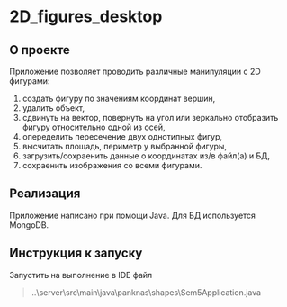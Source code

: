 # 2D_figures_desktop
## О проекте
Приложение позволяет проводить различные манипуляции с 2D фигурами: 
1. создать фигуру по значениям координат вершин,
2. удалить объект,
3. сдвинуть на вектор, повернуть на угол или зеркально отобразить фигуру относительно одной из осей,
4. опеределить пересечение двух однотипных фигур,
5. высчитать площадь, периметр у выбранной фигуры,
6. загрузить/сохраенить данные о координатах из/в файл(а) и БД,
7. сохраенить изображения со всеми фигурами.
## Реализация
Приложение написано при помощи Java. Для БД используется MongoDB.
## Инструкция к запуску
Запустить на выполнение в IDE файл <blockquote>..\server\src\main\java\panknas\shapes\Sem5Application.java</blockquote>
